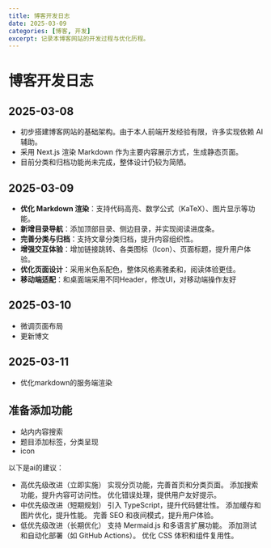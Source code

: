 ```yaml
---
title: 博客开发日志  
date: 2025-03-09  
categories: [博客, 开发]  
excerpt: 记录本博客网站的开发过程与优化历程。  
---
```


# 博客开发日志  

## 2025-03-08 
- 初步搭建博客网站的基础架构。由于本人前端开发经验有限，许多实现依赖 AI 辅助。  
- 采用 Next.js 渲染 Markdown 作为主要内容展示方式，生成静态页面。  
- 目前分类和归档功能尚未完成，整体设计仍较为简陋。  

## 2025-03-09 
- **优化 Markdown 渲染**：支持代码高亮、数学公式（KaTeX）、图片显示等功能。  
- **新增目录导航**：添加顶部目录、侧边目录，并实现阅读进度条。  
- **完善分类与归档**：支持文章分类归档，提升内容组织性。  
- **增强交互体验**：增加链接跳转、各类图标（Icon）、页面标题，提升用户体验。  
- **优化页面设计**：采用米色系配色，整体风格素雅柔和，阅读体验更佳。  
- **移动端适配**：和桌面端采用不同Header，修改UI，对移动端操作友好  

## 2025-03-10

- 微调页面布局
- 更新博文

## 2025-03-11
- 优化markdown的服务端渲染



## 准备添加功能
- 站内内容搜索
- 题目添加标签，分类呈现
- icon

以下是ai的建议：
- 高优先级改进（立即实施）
实现分页功能，完善首页和分类页面。
添加搜索功能，提升内容可访问性。
优化错误处理，提供用户友好提示。
- 中优先级改进（短期规划）
引入 TypeScript，提升代码健壮性。
添加缓存和图片优化，提升性能。
完善 SEO 和夜间模式，提升用户体验。
- 低优先级改进（长期优化）
支持 Mermaid.js 和多语言扩展功能。
添加测试和自动化部署（如 GitHub Actions）。
优化 CSS 体积和组件复用性。